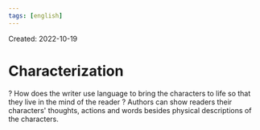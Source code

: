 ```yaml
---
tags: [english] 
---
```

Created: 2022-10-19

# Characterization
?
How does the writer use language to bring the characters to life so that they live in the mind of the reader ? 
Authors can show readers their characters' thoughts, actions and words besides physical descriptions of the characters. 
<!--SR:!2022-12-27,43,250-->